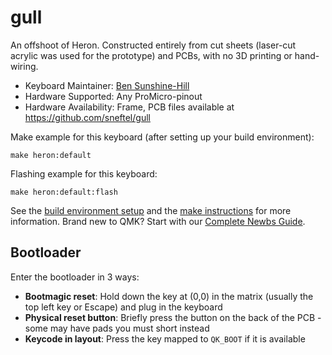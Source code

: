 # gull

An offshoot of Heron. Constructed entirely from cut sheets (laser-cut acrylic was used for the prototype) and PCBs, with no 3D printing or hand-wiring.

* Keyboard Maintainer: [Ben Sunshine-Hill](https://github.com/sneftel)
* Hardware Supported: Any ProMicro-pinout
* Hardware Availability: Frame, PCB files available at https://github.com/sneftel/gull

Make example for this keyboard (after setting up your build environment):

    make heron:default

Flashing example for this keyboard:

    make heron:default:flash

See the [build environment setup](https://docs.qmk.fm/#/getting_started_build_tools) and the [make instructions](https://docs.qmk.fm/#/getting_started_make_guide) for more information. Brand new to QMK? Start with our [Complete Newbs Guide](https://docs.qmk.fm/#/newbs).

## Bootloader

Enter the bootloader in 3 ways:

* **Bootmagic reset**: Hold down the key at (0,0) in the matrix (usually the top left key or Escape) and plug in the keyboard
* **Physical reset button**: Briefly press the button on the back of the PCB - some may have pads you must short instead
* **Keycode in layout**: Press the key mapped to `QK_BOOT` if it is available
